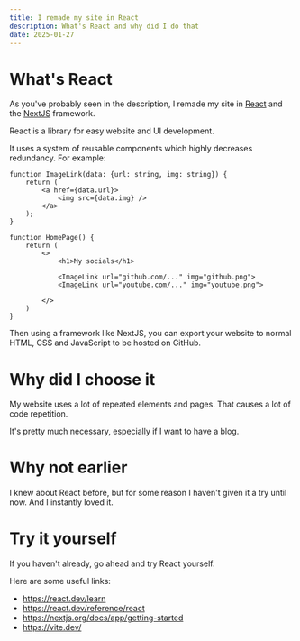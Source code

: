 ```yaml
---
title: I remade my site in React
description: What's React and why did I do that
date: 2025-01-27
---
```



# What's React
As you've probably seen in the description, I remade my site in [React](https://react.dev/) and the [NextJS](https://nextjs.org/) framework.

React is a library for easy website and UI development.

It uses a system of reusable components which highly decreases redundancy. 
For example:

```tsx
function ImageLink(data: {url: string, img: string}) {
    return (
        <a href={data.url}>
            <img src={data.img} />    
        </a>
    );
}
```
```tsx
function HomePage() {
    return (
        <>
            <h1>My socials</h1>

            <ImageLink url="github.com/..." img="github.png">
            <ImageLink url="youtube.com/..." img="youtube.png">
            
        </>
    )
}
```

Then using a framework like NextJS, you can export your website to normal HTML, CSS and JavaScript to be hosted on GitHub.

# Why did I choose it

My website uses a lot of repeated elements and pages. That causes a lot of code repetition.

It's pretty much necessary, especially if I want to have a blog.

# Why not earlier

I knew about React before, but for some reason I haven't given it a try until now.
And I instantly loved it.

# Try it yourself
If you haven't already, go ahead and try React yourself.

Here are some useful links:
- https://react.dev/learn
- https://react.dev/reference/react
- https://nextjs.org/docs/app/getting-started
- https://vite.dev/